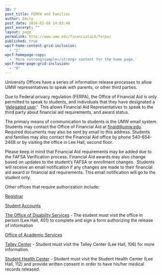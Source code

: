 ```yaml
---
ID: 7
post_title: FERPA and Families
author: Emily
post_date: 2016-02-08 14:03:40
post_excerpt: ""
layout: page
permalink: http://www.umw.edu/financialaid/ferpa/
published: true
wpcf-home-content-grid-inclusion:
  - "1"
wpcf-homepage-copy:
  - 'More <strong>sample</strong> content for the home page.'
wpcf-home-page-grid-inclusion:
  - "0"
---
```

University Offices have a series of information release processes to allow UMW representatives to speak with parents, or other third parties.

Due to Federal privacy regulation (FERPA), the Office of Financial Aid is only permitted to speak to students, and individuals that they have designated a ‘<a href="http://www.umw.edu/financialaid/general-information/communication/delegated-access/">delegated user</a>.'  This allows Financial Aid Representatives to speak to the third party about financial aid requirements, and award status.

The primary means of communication to students is the UMW email system. Students may contact the Office of Financial Aid at <a href="mailto:finaid@umw.edu">finaid@umw.edu</a>. Required documents may also be sent by email to this address. Students and families may also contact the Financial Aid office by phone 540-654-2468 or by visiting the office in Lee Hall, second floor.

Please keep in mind that Financial Aid requirements may be added due to the FAFSA Verification process. Financial Aid awards may also change based on updates to the student’s FAFSA or enrollment changes.  Students will receive an email notification if any changes are made to their financial aid award or financial aid requirements. This email notification will go to the student only.

Other offices that require authorization include:

<a href="http://academics.umw.edu/registrar/ferpa-policies-procedures-services/ferpa-and-educational-records/">Registrar</a>

<a href="http://adminfinance.umw.edu/studentaccounts/eaglepay/">Student Accounts</a>

<a href="http://academics.umw.edu/disability/">The Office of Disability Services</a> - The student must visit the office in person (Lee Hall, 401) to complete and sign a form authorizing the release of information

<a href="http://academics.umw.edu/academicandcareerservices/starfish/ferpa-information/">Office of Academic Services</a>

<a href="http://students.umw.edu/counseling/">Talley Center</a> - Student must visit the Talley Center (Lee Hall, 106) for more information.

<a href="https://students.umw.edu/healthcenter/">Student Health Center</a> - Student must visit the Student Health Center (Lee Hall, 112) and provide written consent in order to have his/her medical records released.